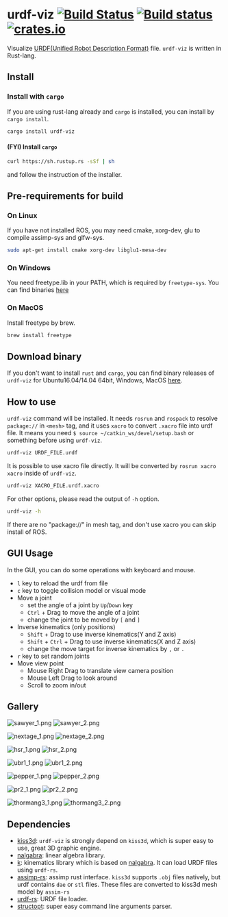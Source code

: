 # urdf-viz [![Build Status](https://travis-ci.org/OTL/urdf-viz.svg?branch=master)](https://travis-ci.org/OTL/urdf-viz) [![Build status](https://ci.appveyor.com/api/projects/status/ea2ymvkh8c90e09t?svg=true)](https://ci.appveyor.com/project/OTL/urdf-viz) [![crates.io](https://img.shields.io/crates/v/urdf-viz.svg)](https://crates.io/crates/urdf-viz)

Visualize [URDF(Unified Robot Description Format)](http://wiki.ros.org/urdf) file.
`urdf-viz` is written in Rust-lang.

## Install

### Install with `cargo`

If you are using rust-lang already and `cargo` is installed, you can install by `cargo install`.

```bash
cargo install urdf-viz
```

#### (FYI) Install `cargo`

```bash
curl https://sh.rustup.rs -sSf | sh
```

and follow the instruction of the installer.

## Pre-requirements for build

### On Linux

If you have not installed ROS, you may need cmake, xorg-dev, glu to
compile assimp-sys and glfw-sys.

```bash
sudo apt-get install cmake xorg-dev libglu1-mesa-dev
```

### On Windows

You need freetype.lib in your PATH, which is required by `freetype-sys`.
You can find binaries [here](https://github.com/PistonDevelopers/binaries)

### On MacOS

Install freetype by brew.

```bash
brew install freetype
```

## Download binary

If you don't want to install `rust` and `cargo`, you can find
binary releases of `urdf-viz` for Ubuntu16.04/14.04 64bit, Windows, MacOS [here](https://github.com/OTL/urdf-viz/releases).

## How to use

`urdf-viz` command will be installed.
It needs `rosrun` and `rospack` to resolve `package://` in `<mesh>` tag, and
it uses `xacro` to convert `.xacro` file into urdf file.
It means you need `$ source ~/catkin_ws/devel/setup.bash` or something before using `urdf-viz`.

```bash
urdf-viz URDF_FILE.urdf
```

It is possible to use xacro file directly.
It will be converted by `rosrun xacro xacro` inside of `urdf-viz`.

```bash
urdf-viz XACRO_FILE.urdf.xacro
```

For other options, please read the output of `-h` option.

```bash
urdf-viz -h
```

If there are no "package://" in mesh tag, and don't use xacro you can skip install of ROS.

## GUI Usage

In the GUI, you can do some operations with keyboard and mouse.

* `l` key to reload the urdf from file
* `c` key to toggle collision model or visual mode
* Move a joint
  * set the angle of a joint by `Up`/`Down` key
  * `Ctrl` + Drag to move the angle of a joint
  * change the joint to be moved by `[` and `]`
* Inverse kinematics (only positions)
  * `Shift` + Drag to use inverse kinematics(Y and Z axis)
  * `Shift` + `Ctrl` + Drag to use inverse kinematics(X and Z axis)
  * change the move target for inverse kinematics by `,` or `.`
* `r` key to set random joints
* Move view point
  * Mouse Right Drag to translate view camera position
  * Mouse Left Drag to look around
  * Scroll to zoom in/out

## Gallery

![sawyer_1.png](img/sawyer_1.png)
![sawyer_2.png](img/sawyer_2.png)

![nextage_1.png](img/nextage_1.png)
![nextage_2.png](img/nextage_2.png)

![hsr_1.png](img/hsr_1.png)
![hsr_2.png](img/hsr_2.png)

![ubr1_1.png](img/ubr1_1.png)
![ubr1_2.png](img/ubr1_2.png)

![pepper_1.png](img/pepper_1.png)
![pepper_2.png](img/pepper_2.png)

![pr2_1.png](img/pr2_1.png)
![pr2_2.png](img/pr2_2.png)

![thormang3_1.png](img/thormang3_1.png)
![thormang3_2.png](img/thormang3_2.png)

## Dependencies

* [kiss3d](https://github.com/sebcrozet/kiss3d): `urdf-viz` is strongly depend on `kiss3d`, which is super easy to use, great 3D graphic engine.
* [nalgabra](https://github.com/sebcrozet/nalgebra): linear algebra library.
* [k](https://github.com/OTL/k): kinematics library which is based on [nalgabra](https://github.com/sebcrozet/nalgebra). It can load URDF files using `urdf-rs`.
* [assimp-rs](https://github.com/Eljay/assimp-rs): assimp rust interface. `kiss3d` supports `.obj` files natively, but urdf contains `dae` or `stl` files. These files are converted to kiss3d mesh model by `assim-rs`
* [urdf-rs](https://github.com/OTL/urdf-rs): URDF file loader.
* [structopt](https://github.com/TeXitoi/structopt): super easy command line arguments parser.
